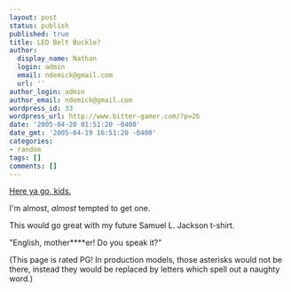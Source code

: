```yaml
---
layout: post
status: publish
published: true
title: LED Belt Buckle?
author:
  display_name: Nathan
  login: admin
  email: ndemick@gmail.com
  url: ''
author_login: admin
author_email: ndemick@gmail.com
wordpress_id: 33
wordpress_url: http://www.bitter-gamer.com/?p=26
date: '2005-04-20 01:51:20 -0400'
date_gmt: '2005-04-19 16:51:20 -0400'
categories:
- random
tags: []
comments: []
---
```

<p><a href="http://www.scrollingbuckle.com/">Here ya go, kids.</a></p>
<p>I'm almost, <i>almost</i> tempted to get one.</p>
<p>This would go great with my future Samuel L. Jackson t-shirt.</p>
<p>"English, mother****er! Do you speak it?"</p>
<p>(This page is rated PG! In production models, those asterisks would not be there, instead they would be replaced by letters which spell out a naughty word.)</p>
